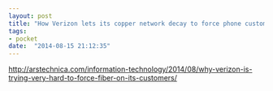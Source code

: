 ```yaml
---
layout: post
title: "How Verizon lets its copper network decay to force phone customers onto fiber | Ars Technica"
tags:
- pocket
date:  "2014-08-15 21:12:35"
---
```


http://arstechnica.com/information-technology/2014/08/why-verizon-is-trying-very-hard-to-force-fiber-on-its-customers/

